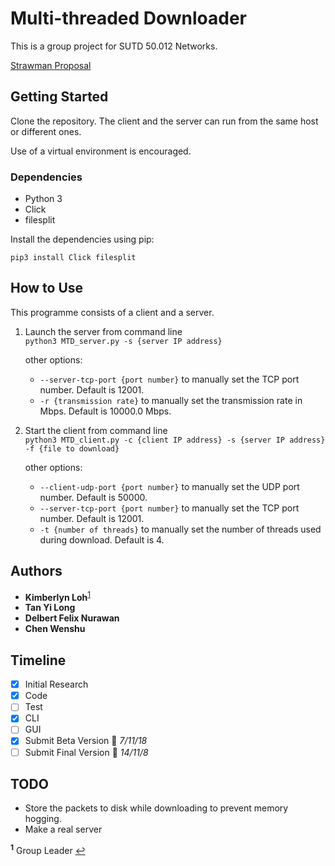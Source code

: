 # Multi-threaded Downloader

This is a group project for SUTD 50.012 Networks.  

<a href='Strawman Proposal.pdf'>Strawman Proposal</a><br>

## Getting Started

Clone the repository. The client and the server can run from the same host or different ones.  

Use of a virtual environment is encouraged.

### Dependencies

* Python 3
* Click
* filesplit

Install the dependencies using pip:
```
pip3 install Click filesplit
```

## How to Use
This programme consists of a client and a server.  

1. Launch the server from command line  
`python3 MTD_server.py -s {server IP address}`  

    other options:
    * `--server-tcp-port {port number}` to manually set the TCP port number. Default is 12001.
    * `-r {transmission rate}` to manually set the transmission rate in Mbps. Default is 10000.0 Mbps.

2. Start the client from command line  
`python3 MTD_client.py -c {client IP address} -s {server IP address} -f {file to download}`  

    other options:
    * `--client-udp-port {port number}` to manually set the UDP port number. Default is 50000.
    * `--server-tcp-port {port number}` to manually set the TCP port number. Default is 12001.
    * `-t {number of threads}` to manually set the number of threads used during download. Default is 4.

## Authors

* __Kimberlyn Loh__<sup id="a1">[1](#f1)</sup>
* __Tan Yi Long__
* __Delbert Felix Nurawan__
* __Chen Wenshu__

## Timeline

- [x] Initial Research
- [x] Code
- [ ] Test
- [x] CLI
- [ ] GUI
- [x] Submit Beta Version :calendar: _7/11/18_
- [ ] Submit Final Version :calendar: _14/11/8_

## TODO
* Store the packets to disk while downloading to prevent memory hogging.
* Make a real server

<b id="f1"><sup>1</sup></b> Group Leader [↩](#a1)